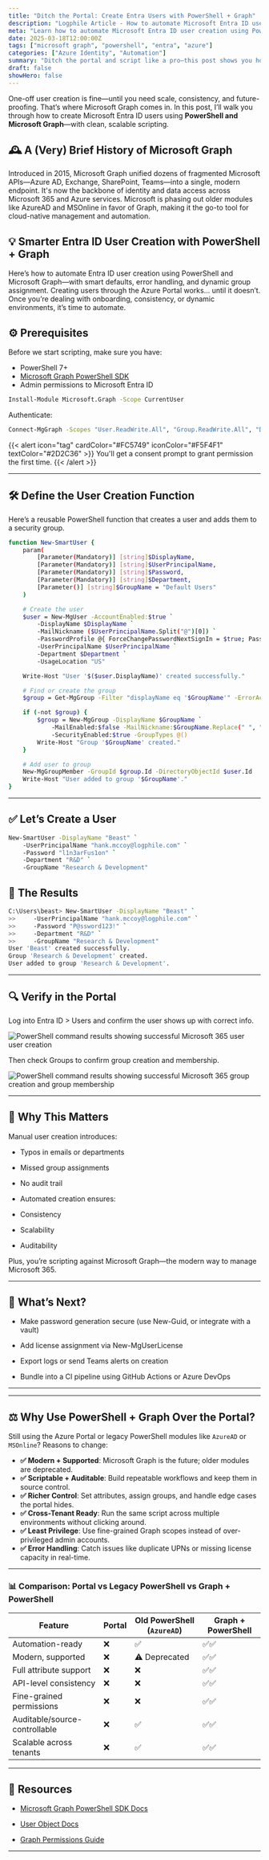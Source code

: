 ```yaml
---
title: "Ditch the Portal: Create Entra Users with PowerShell + Graph"
description: "Logphile Article - How to automate Microsoft Entra ID user creation with Powershell and Microsoft Graph."
meta: "Learn how to automate Microsoft Entra ID user creation using PowerShell and Microsoft Graph. Skip the portal, reduce human error, and scale identity management."
date: 2025-03-18T12:00:00Z
tags: ["microsoft graph", "powershell", "entra", "azure"]
categories: ["Azure Identity", "Automation"]
summary: "Ditch the portal and script like a pro—this post shows you how to create Entra ID users with PowerShell and Microsoft Graph for smarter, faster, mistake-free identity management."
draft: false
showHero: false
---
```


One-off user creation is fine—until you need scale, consistency, and future-proofing. That’s where Microsoft Graph comes in. In this post, I’ll walk you through how to create Microsoft Entra ID users using **PowerShell and Microsoft Graph**—with clean, scalable scripting.

## 🕰️ A (Very) Brief History of Microsoft Graph
Introduced in 2015, Microsoft Graph unified dozens of fragmented Microsoft APIs—Azure AD, Exchange, SharePoint, Teams—into a single, modern endpoint. It's now the backbone of identity and data access across Microsoft 365 and Azure services. Microsoft is phasing out older modules like AzureAD and MSOnline in favor of Graph, making it the go-to tool for cloud-native management and automation.

## 💡 Smarter Entra ID User Creation with PowerShell + Graph

Here’s how to automate Entra ID user creation using PowerShell and Microsoft Graph—with smart defaults, error handling, and dynamic group assignment. Creating users through the Azure Portal works... until it doesn’t. Once you’re dealing with onboarding, consistency, or dynamic environments, it’s time to automate. 

## ⚙️ Prerequisites

Before we start scripting, make sure you have:

- PowerShell 7+
- [Microsoft Graph PowerShell SDK](https://learn.microsoft.com/en-us/powershell/microsoftgraph/installation)
- Admin permissions to Microsoft Entra ID

```bash
Install-Module Microsoft.Graph -Scope CurrentUser
```

Authenticate:

```bash
Connect-MgGraph -Scopes "User.ReadWrite.All", "Group.ReadWrite.All", "Directory.Read.All"
```

{{< alert icon="tag" cardColor="#FC5749" iconColor="#F5F4F1" textColor="#2D2C36" >}}
You'll get a consent prompt to grant permission the first time.
{{< /alert >}}

---

## 🛠️ Define the User Creation Function

Here’s a reusable PowerShell function that creates a user and adds them to a security group.

```bash
function New-SmartUser {
    param(
        [Parameter(Mandatory)] [string]$DisplayName,
        [Parameter(Mandatory)] [string]$UserPrincipalName,
        [Parameter(Mandatory)] [string]$Password,
        [Parameter(Mandatory)] [string]$Department,
        [Parameter()] [string]$GroupName = "Default Users"
    )

    # Create the user
    $user = New-MgUser -AccountEnabled:$true `
        -DisplayName $DisplayName `
        -MailNickname ($UserPrincipalName.Split("@")[0]) `
        -PasswordProfile @{ ForceChangePasswordNextSignIn = $true; Password = $Password } `
        -UserPrincipalName $UserPrincipalName `
        -Department $Department `
        -UsageLocation "US"

    Write-Host "User '$($user.DisplayName)' created successfully."

    # Find or create the group
    $group = Get-MgGroup -Filter "displayName eq '$GroupName'" -ErrorAction SilentlyContinue

    if (-not $group) {
        $group = New-MgGroup -DisplayName $GroupName `
            -MailEnabled:$false -MailNickname:$GroupName.Replace(" ", "") `
            -SecurityEnabled:$true -GroupTypes @()
        Write-Host "Group '$GroupName' created."
    }

    # Add user to group
    New-MgGroupMember -GroupId $group.Id -DirectoryObjectId $user.Id
    Write-Host "User added to group '$GroupName'."
}
```

---

## ✅ Let’s Create a User

```bash
New-SmartUser -DisplayName "Beast" `
    -UserPrincipalName "hank.mccoy@logphile.com" `
    -Password "l1n3arFus1on" `
    -Department "R&D" `
    -GroupName "Research & Development"
```

## :scroll: The Results 

```bash
C:\Users\beast> New-SmartUser -DisplayName "Beast" `
>>     -UserPrincipalName "hank.mccoy@logphile.com" `
>>     -Password "P@ssword123!" `
>>     -Department "R&D" `
>>     -GroupName "Research & Development"
User 'Beast' created successfully.
Group 'Research & Development' created.
User added to group 'Research & Development'.
```

---

## 🔍 Verify in the Portal

Log into Entra ID > Users and confirm the user shows up with correct info.

![PowerShell command results showing successful Microsoft 365 user user creation](/logphile-user-beast-created.png)

Then check Groups to confirm group creation and membership.

![PowerShell command results showing successful Microsoft 365 group creation and group membership](/logphile-group-created-beast-added.png)

---

## 🧠 Why This Matters

Manual user creation introduces:

* Typos in emails or departments

* Missed group assignments

* No audit trail

* Automated creation ensures:

* Consistency

* Scalability

* Auditability

Plus, you’re scripting against Microsoft Graph—the modern way to manage Microsoft 365.

---

## 🚀 What’s Next?

* Make password generation secure (use New-Guid, or integrate with a vault)

* Add license assignment via New-MgUserLicense

* Export logs or send Teams alerts on creation

* Bundle into a CI pipeline using GitHub Actions or Azure DevOps

<hr>

---

## ⚖️ Why Use PowerShell + Graph Over the Portal?

Still using the Azure Portal or legacy PowerShell modules like `AzureAD` or `MSOnline`? Reasons to change:

- **✅ Modern + Supported**: Microsoft Graph is the future; older modules are deprecated.
- **✅ Scriptable + Auditable**: Build repeatable workflows and keep them in source control.
- **✅ Richer Control**: Set attributes, assign groups, and handle edge cases the portal hides.
- **✅ Cross-Tenant Ready**: Run the same script across multiple environments without clicking around.
- **✅ Least Privilege**: Use fine-grained Graph scopes instead of over-privileged admin accounts.
- **✅ Error Handling**: Catch issues like duplicate UPNs or missing license capacity in real-time.

---

### 📊 Comparison: Portal vs Legacy PowerShell vs Graph + PowerShell

| Feature                         | Portal | Old PowerShell (`AzureAD`) | Graph + PowerShell |
|-------------------------------|--------|-----------------------------|---------------------|
| Automation-ready              | ❌     | ✅                          | ✅✅                |
| Modern, supported             | ❌     | ⚠️ Deprecated               | ✅✅                |
| Full attribute support        | ❌     | ❌                          | ✅✅                |
| API-level consistency         | ❌     | ❌                          | ✅✅                |
| Fine-grained permissions      | ❌     | ❌                          | ✅✅                |
| Auditable/source-controllable | ❌     | ✅                          | ✅✅                |
| Scalable across tenants       | ❌     | ✅                          | ✅✅                |

---

## 📎 Resources

* [Microsoft Graph PowerShell SDK Docs](https://learn.microsoft.com/en-us/powershell/microsoftgraph/overview)

* [User Object Docs](https://learn.microsoft.com/en-us/graph/api/resources/user)

* [Graph Permissions Guide](https://learn.microsoft.com/en-us/graph/permissions-reference)

---